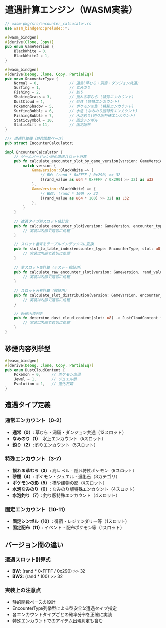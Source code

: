 # 遭遇計算エンジン（WASM実装）

```rust
// wasm-pkg/src/encounter_calculator.rs
use wasm_bindgen::prelude::*;

#[wasm_bindgen]
#[derive(Clone, Copy)]
pub enum GameVersion {
    BlackWhite = 0,
    BlackWhite2 = 1,
}

#[wasm_bindgen]
#[derive(Debug, Clone, Copy, PartialEq)]
pub enum EncounterType {
    Normal = 0,              // 通常(草むら・洞窟・ダンジョン共通)
    Surfing = 1,             // なみのり  
    Fishing = 2,             // 釣り
    ShakingGrass = 3,        // 揺れる草むら (特殊エンカウント)
    DustCloud = 4,           // 砂煙 (特殊エンカウント)
    PokemonShadow = 5,       // ポケモンの影 (特殊エンカウント)
    SurfingBubble = 6,       // 水泡 (なみのり版特殊エンカウント)
    FishingBubble = 7,       // 水泡釣り(釣り版特殊エンカウント)
    StaticSymbol = 10,       // 固定シンボル
    StaticGift = 11,         // 固定配布
}

/// 遭遇計算機（静的関数ベース）
pub struct EncounterCalculator;

impl EncounterCalculator {
    // ゲームバージョン別の遭遇スロット計算
    pub fn calculate_encounter_slot_by_game_version(version: GameVersion, rand_value: u32) -> u32 {
        match version {
            GameVersion::BlackWhite => {
                // BW: (rand * 0xFFFF / 0x290) >> 32
                ((rand_value as u64 * 0xFFFF / 0x290) >> 32) as u32
            },
            GameVersion::BlackWhite2 => {
                // BW2: (rand * 100) >> 32
                ((rand_value as u64 * 100) >> 32) as u32
            },
        }
    }
    
    // 遭遇タイプ別スロット値計算
    pub fn calculate_encounter_slot(version: GameVersion, encounter_type: EncounterType, rand_value: u32) -> u8 {
        // 実装は内部で適切に処理
    }
    
    // スロット番号をテーブルインデックスに変換
    pub fn slot_to_table_index(encounter_type: EncounterType, slot: u8) -> usize {
        // 実装は内部で適切に処理
    }
    
    // 生スロット値計算（テスト・検証用）
    pub fn calculate_raw_encounter_slot(version: GameVersion, rand_value: u32) -> u32 {
        // 実装は内部で適切に処理
    }
    
    // スロット分布計算（検証用）
    pub fn calculate_slot_distribution(version: GameVersion, encounter_type: EncounterType) -> Vec<f64> {
        // 実装は内部で適切に処理
    }
    
    // 砂煙内容判定
    pub fn determine_dust_cloud_content(slot: u8) -> DustCloudContent {
        // 実装は内部で適切に処理
    }
}
```

## 砂煙内容列挙型

```rust
#[wasm_bindgen]
#[derive(Debug, Clone, Copy, PartialEq)]
pub enum DustCloudContent {
    Pokemon = 0,     // ポケモン出現
    Jewel = 1,       // ジュエル類
    Evolution = 2,   // 進化石類
}
```

## 遭遇タイプ定義

### 通常エンカウント（0-2）
- **通常（0）**: 草むら・洞窟・ダンジョン共通（12スロット）
- **なみのり（1）**: 水上エンカウント（5スロット）
- **釣り（2）**: 釣りエンカウント（5スロット）

### 特殊エンカウント（3-7）
- **揺れる草むら（3）**: 高レベル・隠れ特性ポケモン（5スロット）
- **砂煙（4）**: ポケモン・ジュエル・進化石（3カテゴリ）
- **ポケモンの影（5）**: 橋や建物の影（4スロット）
- **水泡なみのり（6）**: なみのり版特殊エンカウント（4スロット）
- **水泡釣り（7）**: 釣り版特殊エンカウント（4スロット）

### 固定エンカウント（10-11）
- **固定シンボル（10）**: 徘徊・レジェンダリー等（1スロット）
- **固定配布（11）**: イベント・配布ポケモン等（1スロット）

## バージョン間の違い

### 遭遇スロット計算式
- **BW**: (rand * 0xFFFF / 0x290) >> 32
- **BW2**: (rand * 100) >> 32

### 実装上の注意点
- 静的関数ベースの設計
- EncounterType列挙型による型安全な遭遇タイプ指定
- 各エンカウントタイプごとの確率分布を正確に実装
- 特殊エンカウントでのアイテム出現判定も含む
